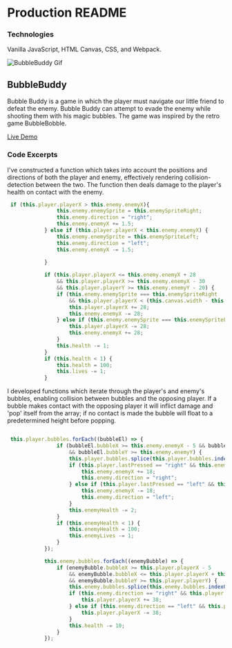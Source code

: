 # Production README

### Technologies
Vanilla JavaScript, HTML Canvas, CSS, and Webpack.

![BubbleBuddy Gif](https://github.com/JaredDjour/BubbleBuddy/blob/master/BubbleBuddy.gif?raw=true)


## BubbleBuddy
Bubble Buddy is a game in which the player must navigate our little friend to defeat the enemy. Bubble Buddy can attempt to evade the enemy while shooting them with his magic bubbles. The game was inspired by the retro game BubbleBobble.

[Live Demo](https://jareddjour.github.io/BubbleBuddy/)


### Code Excerpts
I've constructed a function which takes into account the positions and directions of both the player and enemy, effectively rendering collision-detection between the two. The function then deals damage to the player's health on contact with the enemy.

``` JavaScript
 if (this.player.playerX > this.enemy.enemyX){
                this.enemy.enemySprite = this.enemySpriteRight;
                this.enemy.direction = "right";
                this.enemy.enemyX += 1.5; 
            } else if (this.player.playerX < this.enemy.enemyX) {
                this.enemy.enemySprite = this.enemySpriteLeft;
                this.enemy.direction = "left";
                this.enemy.enemyX -= 1.5;

            } 
 
            if (this.player.playerX <= this.enemy.enemyX + 28 
                && this.player.playerX >= this.enemy.enemyX - 30 
                && this.player.playerY >= this.enemy.enemyY - 20) {
                if (this.enemy.enemySprite === this.enemySpriteRight 
                    && this.player.playerX < (this.canvas.width - this.player.playerWidth + 5)) {
                    this.player.playerX += 28;
                    this.enemy.enemyX -= 28;
                } else if (this.enemy.enemySprite === this.enemySpriteLeft && this.player.playerX > 15) {
                    this.player.playerX -= 28;
                    this.enemy.enemyX += 28;
                }
                this.health -= 1;
            }
            if (this.health < 1) {
                this.health = 100;
                this.lives -= 1;
            }
```

I developed functions which iterate through the player's and enemy's bubbles, enabling collision between bubbles and the opposing player. If a bubble makes contact with the opposing player it will inflict damage and 'pop' itself from the array; if no contact is made the bubble will float to a predetermined height before popping.

``` JavaScript

 this.player.bubbles.forEach((bubbleEl) => {
                if (bubbleEl.bubbleX >= this.enemy.enemyX - 5 && bubbleEl.bubbleX <= this.enemy.enemyX + this.enemy.enemyWidth 
                    && bubbleEl.bubbleY >= this.enemy.enemyY) {
                    this.player.bubbles.splice(this.player.bubbles.indexOf('bubbleEl'), 1);
                    if (this.player.lastPressed == "right" && this.enemy.enemyX < (this.canvas.width - this.enemy.enemyWidth)) {
                        this.enemy.enemyX += 18;
                        this.enemy.direction = "right";
                    } else if (this.player.lastPressed == "left" && this.enemy.enemyX > 15) {
                        this.enemy.enemyX -= 18;
                        this.enemy.direction = "left";
                    }
                    this.enemyHealth -= 2; 
                }
                if (this.enemyHealth < 1) {
                    this.enemyHealth = 100;
                    this.enemyLives -= 1;
                }
            });

            this.enemy.bubbles.forEach((enemyBubble) => {
                if (enemyBubble.bubbleX >= this.player.playerX - 5
                    && enemyBubble.bubbleX <= this.player.playerX + this.player.playerWidth
                    && enemyBubble.bubbleY >= this.player.playerY) {
                    this.enemy.bubbles.splice(this.enemy.bubbles.indexOf('enemyBubble'), 1);
                    if (this.enemy.direction == "right" && this.player.playerX < (this.canvas.width - this.player.playerWidth)) {
                        this.player.playerX += 38;
                    } else if (this.enemy.direction == "left" && this.player.playerX > 15) {
                        this.player.playerX -= 38;
                    }
                    this.health -= 10;
                } 
            });
              

```